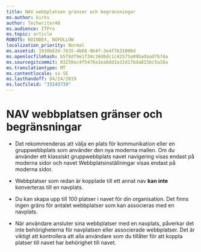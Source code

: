 ```yaml
---
title: NAV webbplatsen gränser och begränsningar
ms.author: kirks
author: Techwriter40
ms.audience: ITPro
ms.topic: article
ROBOTS: NOINDEX, NOFOLLOW
localization_priority: Normal
ms.assetid: 1930b62d-7035-4b68-9b4f-3e4f7b31000d
ms.openlocfilehash: b5f8df9e1f34c38d8dc1c42575a09badaad7b74a
ms.sourcegitcommit: 03258ec4f5476a1ea6dd3a31d17bda815bc5a18a
ms.translationtype: MT
ms.contentlocale: sv-SE
ms.lasthandoff: 04/24/2019
ms.locfileid: "33243739"
---
```

# <a name="hub-site-limits-and-restrictions"></a>NAV webbplatsen gränser och begränsningar


- Det rekommenderas att välja en plats för kommunikation eller en gruppwebbplats som använder den nya moderna mallen. Om du använder ett klassiskt gruppwebbplats navet navigering visas endast på moderna sidor och navet Webbplatsinställningar visas endast på moderna sidor.


- Webbplatser som redan är kopplade till ett annat nav **kan inte** konverteras till en navplats.


- Du kan skapa upp till 100 platser i navet för din organisation. Det finns ingen gräns för antalet webbplatser som kan associeras med en navplats.


- När användare ansluter sina webbplatser med en navplats, påverkar det inte behörigheterna för navplatsen eller associerade webbplatser. Det är viktigt att kontrollera att alla användare som du tillåter för att koppla platser till navet har behörighet till navet.


